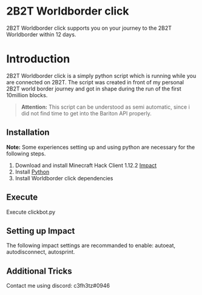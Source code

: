 # 2B2T Worldborder click

2B2T Worldborder click supports you on your journey to the 2B2T Worldborder within 12 days.


# Introduction

2B2T Worldborder click is a simply python script which is running while you are connected on 2B2T. The script was created in front of my personal 2B2T world border journey and got in shape during the run of the first 10million blocks.
> **Attention:** This script can be understood as semi automatic, since i did not find time to get into the Bariton API properly. 


## Installation

**Note:** Some experiences setting up and using python are necessary for the following steps.

1) Download and install Minecraft Hack Client  1.12.2 [Impact](http://handlebarsjs.com/)
2) Install [Python](https://www.python.org/)
2) Install Worldborder click dependencies 

## Execute
Execute clickbot.py

## Setting up Impact
The following impact settings are recommanded to enable: autoeat, autodisconnect, autosprint.


## Additional Tricks
Contact me using discord: c3fh3tz#0946